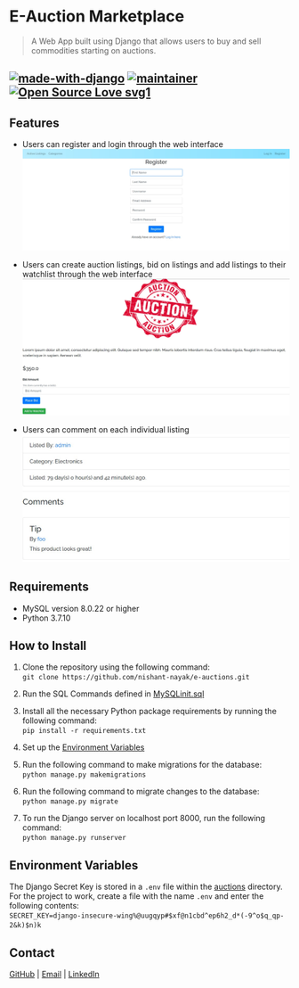 # E-Auction Marketplace

> A Web App built using Django that allows users to buy and sell commodities starting on auctions.

[![made-with-django](https://img.shields.io/static/v1?label=Made%20with&message=Django%203.2&color=informational&style=flat&logo=Django)](https://www.djangoproject.com/)
[![maintainer](https://img.shields.io/static/v1?label=Maintainer&message=nishant-nayak&color=green&style=flat&logo=Github)](https://github.com/nishant-nayak)
[![Open Source Love svg1](https://badges.frapsoft.com/os/v1/open-source.svg?v=103)](https://github.com/ellerbrock/open-source-badges/)
---

## Features

- Users can register and login through the web interface
![register-img](/assets/img/register.jpg)

- Users can create auction listings, bid on listings and add listings to their watchlist through the web interface
![listing-img](/assets/img/listing.jpg)

- Users can comment on each individual listing
![comment-img](/assets/img/comments.jpg)

## Requirements

- MySQL version 8.0.22 or higher
- Python 3.7.10

## How to Install

1. Clone the repository using the following command:<br>
`git clone https://github.com/nishant-nayak/e-auctions.git`

2. Run the SQL Commands defined in [MySQLinit.sql](/MySQLinit.sql)

3. Install all the necessary Python package requirements by running the following command:<br>
`pip install -r requirements.txt`

4. Set up the [Environment Variables](#environment-variables)

5. Run the following command to make migrations for the database:<br>
`python manage.py makemigrations`

6. Run the following command to migrate changes to the database:<br>
`python manage.py migrate`

7. To run the Django server on localhost port 8000, run the following command:<br>
`python manage.py runserver`

## Environment Variables

The Django Secret Key is stored in a `.env` file within the [auctions](/auctions/) directory. For the project to work, create a file with the name `.env` and enter the following contents:<br>
`SECRET_KEY=django-insecure-wing%@uugqyp#$xf@n1cbd^ep6h2_d*(-9^o$q_qp-2&k)$n)k`

## Contact
[GitHub](https://github.com/nishant-nayak) | [Email](mailto:nishantnayak2001@gmail.com) | [LinkedIn](https://www.linkedin.com/in/nishant-nayak-01/)
